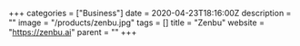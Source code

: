 +++
categories = ["Business"]
date = 2020-04-23T18:16:00Z
description = ""
image = "/products/zenbu.jpg"
tags = []
title = "Zenbu"
website = "https://zenbu.ai"
parent = ""
+++
